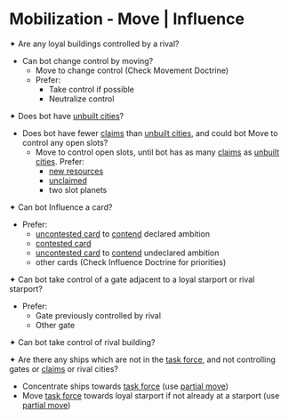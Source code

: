 # Mobilization - Move | Influence

✦ Are any loyal buildings controlled by a rival?

- Can bot change control by moving?
	- Move to change control (Check Movement Doctrine)
	- Prefer:
		- Take control if possible
		- Neutralize control

✦ Does bot have <ins>unbuilt cities</ins>?

- Does bot have fewer <ins>claims</ins> than <ins>unbuilt cities</ins>, and could bot Move to control any open slots?
	- Move to control open slots, until bot has as many <ins>claims</ins> as <ins>unbuilt cities</ins>. Prefer:
		- <ins>new resources</ins>
		- <ins>unclaimed</ins>
		- two slot planets

✦ Can bot Influence a card?

- Prefer:
	- <ins>uncontested card</ins> to <ins>contend</ins> declared ambition
	- <ins>contested card</ins>
	- <ins>uncontested card</ins> to <ins>contend</ins> undeclared ambition
	- other cards (Check Influence Doctrine for priorities)

✦ Can bot take control of a gate adjacent to a loyal starport or rival starport?

- Prefer:
	- Gate previously controlled by rival
	- Other gate

✦ Can bot take control of rival building?

✦ Are there any ships which are not in the <ins>task force</ins>, and not controlling gates or <ins>claims</ins> or rival cities?

- Concentrate ships towards <ins>task force</ins> (use <ins>partial move</ins>)
- Move <ins>task force</ins> towards loyal starport if not already at a starport (use <ins>partial move</ins>)

<div class="pagebreak"> </div>
